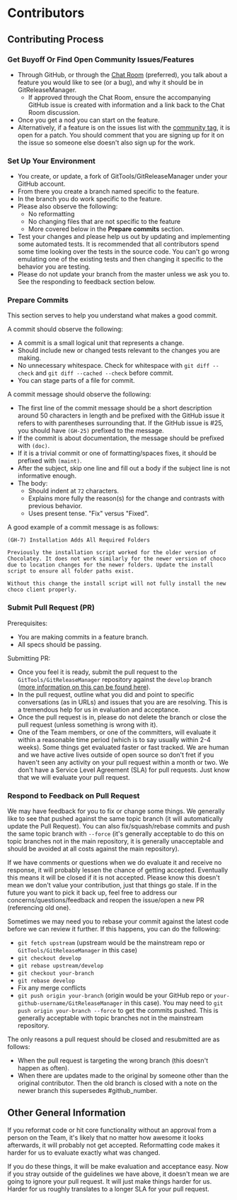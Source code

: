 # Contributors

## Contributing Process

### Get Buyoff Or Find Open Community Issues/Features

* Through GitHub, or through the [Chat Room](https://gitter.im/GitTools/GitReleaseManager) (preferred), you talk about a feature you would like to see (or a bug), and why it should be in GitReleaseManager.
  * If approved through the Chat Room, ensure the accompanying GitHub issue is created with information and a link back to the Chat Room discussion.
* Once you get a nod you can start on the feature.
* Alternatively, if a feature is on the issues list with the [community tag](https://github.com/GitTools/GitReleaseManager/labels/Community), it is open for a patch. You should comment that you are signing up for it on the issue so someone else doesn't also sign up for the work.

### Set Up Your Environment

* You create, or update, a fork of GitTools/GitReleaseManager under your GitHub account.
* From there you create a branch named specific to the feature.
* In the branch you do work specific to the feature.
* Please also observe the following:
  * No reformatting
  * No changing files that are not specific to the feature
  * More covered below in the **Prepare commits** section.
* Test your changes and please help us out by updating and implementing some automated tests. It is recommended that all contributors spend some time looking over the tests in the source code. You can't go wrong emulating one of the existing tests and then changing it specific to the behavior you are testing.
* Please do not update your branch from the master unless we ask you to. See the responding to feedback section below.

### Prepare Commits

This section serves to help you understand what makes a good commit.

A commit should observe the following:

* A commit is a small logical unit that represents a change.
* Should include new or changed tests relevant to the changes you are making.
* No unnecessary whitespace. Check for whitespace with `git diff --check` and `git diff --cached --check` before commit.
* You can stage parts of a file for commit.

A commit message should observe the following:

* The first line of the commit message should be a short description around 50 characters in length and be prefixed with the GitHub issue it refers to with parentheses surrounding that. If the GitHub issue is #25, you should have `(GH-25)` prefixed to the message.
* If the commit is about documentation, the message should be prefixed with `(doc)`.
* If it is a trivial commit or one of formatting/spaces fixes, it should be prefixed with `(maint)`.
* After the subject, skip one line and fill out a body if the subject line is not informative enough.
* The body:
  * Should indent at `72` characters.
  * Explains more fully the reason(s) for the change and contrasts with previous behavior.
  * Uses present tense. "Fix" versus "Fixed".

A good example of a commit message is as follows:

```shell
(GH-7) Installation Adds All Required Folders

Previously the installation script worked for the older version of
Chocolatey. It does not work similarly for the newer version of choco
due to location changes for the newer folders. Update the install
script to ensure all folder paths exist.

Without this change the install script will not fully install the new
choco client properly.
```

### Submit Pull Request (PR)

Prerequisites:

* You are making commits in a feature branch.
* All specs should be passing.

Submitting PR:

* Once you feel it is ready, submit the pull request to the `GitTools/GitReleaseManager` repository against the ````develop```` branch ([more information on this can be found here](https://help.github.com/articles/creating-a-pull-request)).
* In the pull request, outline what you did and point to specific conversations (as in URLs) and issues that you are are resolving. This is a tremendous help for us in evaluation and acceptance.
* Once the pull request is in, please do not delete the branch or close the pull request (unless something is wrong with it).
* One of the Team members, or one of the committers, will evaluate it within a reasonable time period (which is to say usually within 2-4 weeks). Some things get evaluated faster or fast tracked. We are human and we have active lives outside of open source so don't fret if you haven't seen any activity on your pull request within a month or two. We don't have a Service Level Agreement (SLA) for pull requests. Just know that we will evaluate your pull request.

### Respond to Feedback on Pull Request

We may have feedback for you to fix or change some things. We generally like to see that pushed against the same topic branch (it will automatically update the Pull Request). You can also fix/squash/rebase commits and push the same topic branch with `--force` (it's generally acceptable to do this on topic branches not in the main repository, it is generally unacceptable and should be avoided at all costs against the main repository).

If we have comments or questions when we do evaluate it and receive no response, it will probably lessen the chance of getting accepted. Eventually this means it will be closed if it is not accepted. Please know this doesn't mean we don't value your contribution, just that things go stale. If in the future you want to pick it back up, feel free to address our concerns/questions/feedback and reopen the issue/open a new PR (referencing old one).

Sometimes we may need you to rebase your commit against the latest code before we can review it further. If this happens, you can do the following:

* `git fetch upstream` (upstream would be the mainstream repo or `GitTools/GitReleaseManager` in this case)
* `git checkout develop`
* `git rebase upstream/develop`
* `git checkout your-branch`
* `git rebase develop`
* Fix any merge conflicts
* `git push origin your-branch` (origin would be your GitHub repo or `your-github-username/GitReleaseManager` in this case). You may need to `git push origin your-branch --force` to get the commits pushed. This is generally acceptable with topic branches not in the mainstream repository.

The only reasons a pull request should be closed and resubmitted are as follows:

* When the pull request is targeting the wrong branch (this doesn't happen as often).
* When there are updates made to the original by someone other than the original contributor. Then the old branch is closed with a note on the newer branch this supersedes #github_number.

## Other General Information

If you reformat code or hit core functionality without an approval from a person on the Team, it's likely that no matter how awesome it looks afterwards, it will probably not get accepted. Reformatting code makes it harder for us to evaluate exactly what was changed.

If you do these things, it will be make evaluation and acceptance easy. Now if you stray outside of the guidelines we have above, it doesn't mean we are going to ignore your pull request. It will just make things harder for us.  Harder for us roughly translates to a longer SLA for your pull request.